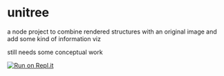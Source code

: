 # unitree

a node project to combine rendered structures with an original image and add some kind of information viz

still needs some conceptual work

[![Run on Repl.it](https://repl.it/badge/github/fPrager/unitree)](https://repl.it/github/fPrager/unitree)